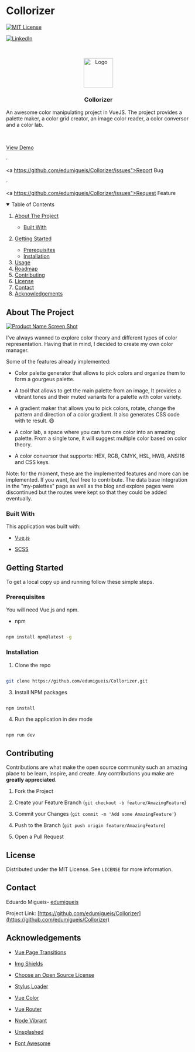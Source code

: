 
# Collorizer

[![MIT License][license-shield]][license-url]

[![LinkedIn][linkedin-shield]][linkedin-url]

  
  
  

<!-- PROJECT LOGO -->

<br />

<p align="center">

<a  href="https://github.com/edumigueis/Collorizer">

<img  src="collorizer/assets/logo.png"  alt="Logo"  width="80"  height="80">

</a>

  

<h3 align="center">Collorizer</h3>

  

<p align="center">

An awesome color manipulating project in VueJS. The project provides a palette maker, a color grid creator, an image color reader, a color conversor and a color lab. 

<br />

<a  href="https://github.com/othneildrew/Best-README-Template">View Demo</a>

·

<a  https://github.com/edumigueis/Collorizer/issues">Report Bug</a>

·

<a  https://github.com/edumigueis/Collorizer/issues">Request Feature</a>

</p>
  
  
  

<!-- TABLE OF CONTENTS -->

<details  open="open">

<summary>Table of Contents</summary>

<ol>

<li>

<a  href="#about-the-project">About The Project</a>

<ul>

<li><a  href="#built-with">Built With</a></li>

</ul>

</li>

<li>

<a  href="#getting-started">Getting Started</a>

<ul>

<li><a  href="#prerequisites">Prerequisites</a></li>

<li><a  href="#installation">Installation</a></li>

</ul>

</li>

<li><a  href="#usage">Usage</a></li>

<li><a  href="#roadmap">Roadmap</a></li>

<li><a  href="#contributing">Contributing</a></li>

<li><a  href="#license">License</a></li>

<li><a  href="#contact">Contact</a></li>

<li><a  href="#acknowledgements">Acknowledgements</a></li>

</ol>

</details>

  
  
  

<!-- ABOUT THE PROJECT -->

## About The Project

  

[![Product Name Screen Shot][product-screenshot]](https://example.com)

  

I've always wanned to explore color theory and different types of color representation. Having that in mind, I decided to create my own color manager.

  

Some of the features already implemented:

* Color palette generator that allows to pick colors and organize them to form a gourgeus palette.

* A tool that allows to get the main palette from an image, It provides a vibrant tones and their muted variants for a palette with color variety.

* A gradient maker that allows you to pick colors, rotate, change the pattern and direction of a color gradient. It also generates CSS code with te result. :smile:

* A color lab, a space where you can turn one color into an amazing palette. From a single tone, it will suggest multiple color based on color theory.
* A color conversor that supports: HEX, RGB, CMYK, HSL, HWB, ANSI16 and CSS keys.


Note: for the moment, these are the implemented features and more can be implemented. If you want, feel free to contribute. The data base integration in the "my-palettes" page as well as the blog and explore pages were discontinued but the routes were kept so that they could be added eventually.

  

### Built With

  

This application was built with:

*  [Vue.js](https://vuejs.org/)

*  [SCSS](https://sass-lang.com/)

  
  
  

<!-- GETTING STARTED -->

## Getting Started

  

To get a local copy up and running follow these simple steps.

  

### Prerequisites

  

You will need Vue.js and npm.

* npm

```sh

npm install npm@latest -g

```

  

### Installation

  

1. Clone the repo

```sh

git clone https://github.com/edumigueis/Collorizer.git

```

3. Install NPM packages

```sh

npm install

```

4. Run the application in dev mode

```JS

npm run dev

```

  
 
  

<!-- CONTRIBUTING -->

## Contributing

  

Contributions are what make the open source community such an amazing place to be learn, inspire, and create. Any contributions you make are **greatly appreciated**.

  

1. Fork the Project

2. Create your Feature Branch (`git checkout -b feature/AmazingFeature`)

3. Commit your Changes (`git commit -m 'Add some AmazingFeature'`)

4. Push to the Branch (`git push origin feature/AmazingFeature`)

5. Open a Pull Request

  
  
  

<!-- LICENSE -->

## License

  

Distributed under the MIT License. See `LICENSE` for more information.

  
  
  

<!-- CONTACT -->

## Contact

  

Eduardo Migueis- [edumigueis](https://www.linkedin.com/in/edumigueis/)

  

Project Link: [https://github.com/edumigueis/Collorizer](https://github.com/edumigueis/Collorizer)

  
  
  

<!-- ACKNOWLEDGEMENTS -->

## Acknowledgements

*  [Vue Page Transitions](https://www.npmjs.com/package/vue-page-transition)

*  [Img Shields](https://shields.io)

*  [Choose an Open Source License](https://choosealicense.com)

*  [Stylus Loader](https://www.npmjs.com/package/stylus-loader)

*  [Vue Color](https://www.npmjs.com/package/vue-color)

*  [Vue Router](https://router.vuejs.org/)

*  [Node Vibrant](https://github.com/Vibrant-Colors/node-vibrant)

*  [Unsplashed](http://leafo.net/sticky-kit)

*  [Font Awesome](https://fontawesome.com)

  
  
  
  
  

<!-- MARKDOWN LINKS & IMAGES -->

<!-- https://www.markdownguide.org/basic-syntax/#reference-style-links -->

[license-shield]: https://img.shields.io/github/license/othneildrew/Best-README-Template.svg?style=for-the-badge

[license-url]: https://opensource.org/licenses/MIT

[linkedin-shield]: https://img.shields.io/badge/-LinkedIn-black.svg?style=for-the-badge&logo=linkedin&colorB=555

[linkedin-url]: https://www.linkedin.com/in/edumigueis/

[product-screenshot]: collorizer/src/assets/header1.png